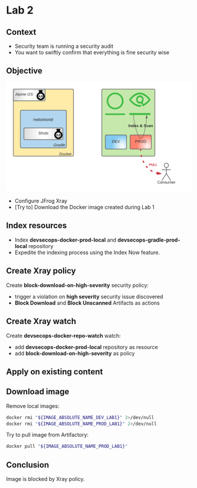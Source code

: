 # Lab 2

## Context

- Security team is running a security audit
- You want to swiftly confirm that everything is fine security wise

## Objective

![](images/lab2.png)

- Configure JFrog Xray
- [Try to] Download the Docker image created during Lab 1

## Index resources

- Index **devsecops-docker-prod-local** and **devsecops-gradle-prod-local** repository 
- Expedite the indexing process using the Index Now feature.

## Create Xray policy

Create **block-download-on-high-severity** security policy:
- trigger a violation on **high severity** security issue discovered
- **Block Download** and **Block Unscanned** Artifacts as actions

## Create Xray watch

Create **devsecops-docker-repo-watch** watch:
- add **devsecops-docker-prod-local** repository as resource
- add **block-download-on-high-severity** as policy

## Apply on existing content

## Download image

Remove local images:
```bash
docker rmi "${IMAGE_ABSOLUTE_NAME_DEV_LAB1}" 2>/dev/null
docker rmi "${IMAGE_ABSOLUTE_NAME_PROD_LAB1}" 2>/dev/null
```

Try to pull image from Artifactory:
```bash
docker pull "${IMAGE_ABSOLUTE_NAME_PROD_LAB1}"
```

## Conclusion

Image is blocked by Xray policy.